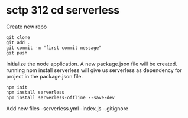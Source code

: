# sctp 312 cd serverless

Create new repo 
```
git clone
git add . 
git commit -m "first commit message"
git push
```

Initialize the node application. A new package.json file will be created. running npm install serverless will give us serverless as dependency for project in the package.json file. 
```
npm init
npm install serverless
npm install serverless-offline --save-dev
```

Add new files
-serverless.yml
-index.js
-.gitignore